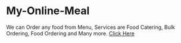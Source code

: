 # My-Online-Meal
We can Order any food from Menu, Services are Food Catering, Bulk Ordering, Food Ordering and Many more.
[Click Here]()
